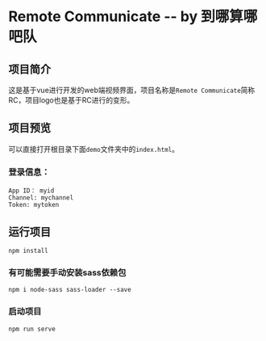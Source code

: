 # Remote Communicate -- by 到哪算哪吧队

## 项目简介

这是基于vue进行开发的web端视频界面，项目名称是`Remote Communicate`简称RC，项目logo也是基于RC进行的变形。

## 项目预览

可以直接打开根目录下面`demo`文件夹中的`index.html`。

### 登录信息：
```
App ID： myid
Channel: mychannel
Token: mytoken
```

## 运行项目
```
npm install
```
### 有可能需要手动安装sass依赖包
```
npm i node-sass sass-loader --save
```

### 启动项目
```
npm run serve
```